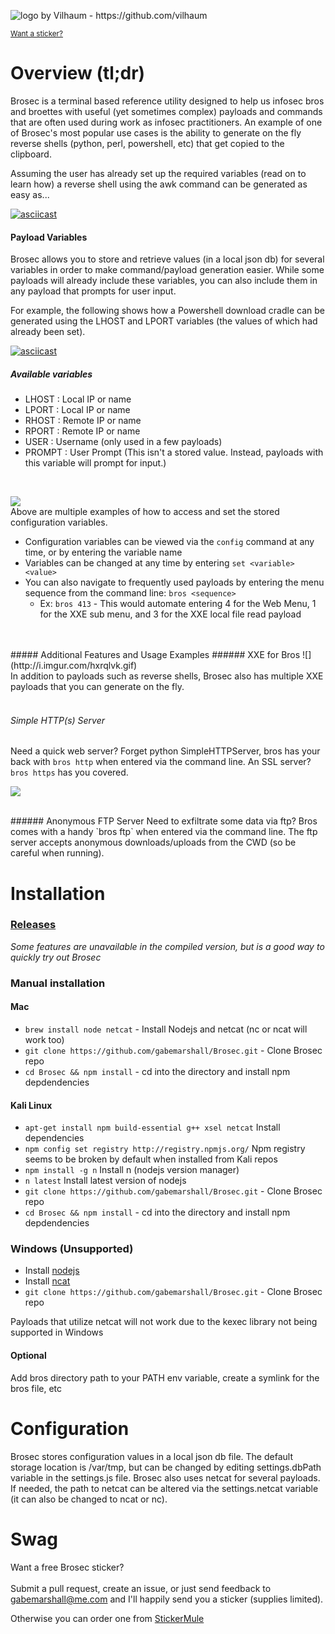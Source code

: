 ![](https://i.imgur.com/1QyMN3G.png "logo by Vilhaum - https://github.com/vilhaum")


<sup>[Want a sticker?](#sticker)</sup>

Overview (tl;dr)
=========

Brosec is a terminal based reference utility designed to help us infosec bros and broettes with useful (yet sometimes complex) payloads and commands that are often used during work as infosec practitioners. An example of one of Brosec's most popular use cases is the ability to generate on the fly reverse shells (python, perl, powershell, etc) that get copied to the clipboard.

Assuming the user has already set up the required variables (read on to learn how) a reverse shell using the awk command can be generated as easy as...

[![asciicast](https://asciinema.org/a/2okrjipq4zt8669rb9n54xneg.png)](https://asciinema.org/a/2okrjipq4zt8669rb9n54xneg)

#### Payload Variables

Brosec allows you to store and retrieve values (in a local json db) for several variables in order to make command/payload generation easier. While some payloads will already include these variables, you can also include them in any payload that prompts for user input.

For example, the following shows how a Powershell download cradle can be generated using the LHOST and LPORT variables (the values of which had already been set).

[![asciicast](https://asciinema.org/a/c2793p8lzzvla8pqji29snyvc.png)](https://asciinema.org/a/c2793p8lzzvla8pqji29snyvc)

##### Available variables

- LHOST : Local IP or name
- LPORT : Local IP or name
- RHOST : Remote IP or name
- RPORT : Remote IP or name
- USER : Username (only used in a few payloads)
- PROMPT : User Prompt (This isn't a stored value. Instead, payloads with this variable will prompt for input.)

<br>

![](http://i.imgur.com/FCateZJ.gif)
<br>Above are multiple examples of how to access and set the stored configuration variables.
- Configuration variables can be viewed via the `config` command at any time, or by entering the variable name
- Variables can be changed at any time by entering `set <variable> <value>`
- You can also navigate to frequently used payloads by entering the menu sequence from the command line: `bros <sequence>`
  - Ex: `bros 413` - This would automate entering 4 for the Web Menu, 1 for the XXE sub menu, and 3 for the XXE local file read payload

<br>

<br>
##### Additional Features and Usage Examples
###### XXE for Bros
![](http://i.imgur.com/hxrqlvk.gif)
<br>
In addition to payloads such as reverse shells, Brosec also has multiple XXE payloads that you can generate on the fly.
<br><br>

###### Simple HTTP(s) Server
Need a quick web server? Forget python SimpleHTTPServer, bros has your back with `bros http` when entered via the command line. An SSL server? `bros https` has you covered.

![](http://i.imgur.com/47BHim4.gif)

<br>
###### Anonymous FTP Server
Need to exfiltrate some data via ftp? Bros comes with a handy `bros ftp` when entered via the command line. The ftp server accepts anonymous downloads/uploads from the CWD (so be careful when running).

Installation
============

### [Releases](https://github.com/gabemarshall/Brosec/releases)

*Some features are unavailable in the compiled version, but is a good way to quickly try out Brosec*

### Manual installation

#### Mac

- `brew install node netcat` - Install Nodejs and netcat (nc or ncat will work too)
- `git clone https://github.com/gabemarshall/Brosec.git` - Clone Brosec repo
- `cd Brosec && npm install` - cd into the directory and install npm depdendencies

#### Kali Linux

- `apt-get install npm build-essential g++ xsel netcat` Install dependencies
- `npm config set registry http://registry.npmjs.org/` Npm registry seems to be broken by default when installed from Kali repos
- `npm install -g n` Install n (nodejs version manager)
- `n latest` Install latest version of nodejs
- `git clone https://github.com/gabemarshall/Brosec.git` - Clone Brosec repo
- `cd Brosec && npm install` - cd into the directory and install npm depdendencies

### Windows (Unsupported)

- Install [nodejs](https://nodejs.org/download)
- Install [ncat](https://nmap.org/download.html)
- `git clone https://github.com/gabemarshall/Brosec.git` - Clone Brosec repo

Payloads that utilize netcat will not work due to the kexec library not being supported in Windows


#### Optional
Add bros directory path to your PATH env variable, create a symlink for the bros file, etc

Configuration
=====================

Brosec stores configuration values in a local json db file. The default storage location is /var/tmp, but can be changed by editing settings.dbPath variable in the settings.js file. Brosec also uses netcat for several payloads. If needed, the path to netcat can be altered via the settings.netcat variable (it can also be changed to ncat or nc).


Swag
====

<a name="sticker">Want a free Brosec sticker?</a>
<br><br> Submit a pull request, create an issue, or just send feedback to <gabemarshall@me.com> and I'll happily send you a sticker (supplies limited).

Otherwise you can order one from [StickerMule](https://www.stickermule.com/marketplace/10877-brosec-security-for-bros)
